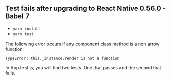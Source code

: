 ## Test fails after upgrading to React Native 0.56.0 - Babel 7

* `yarn install`
* `yarn test`

The following error occurs if any component class method is a non arrow function:

```
TypeError: this._instance.render is not a function
```

In App.test.js, you will find two tests. One that passes and the second that fails.

